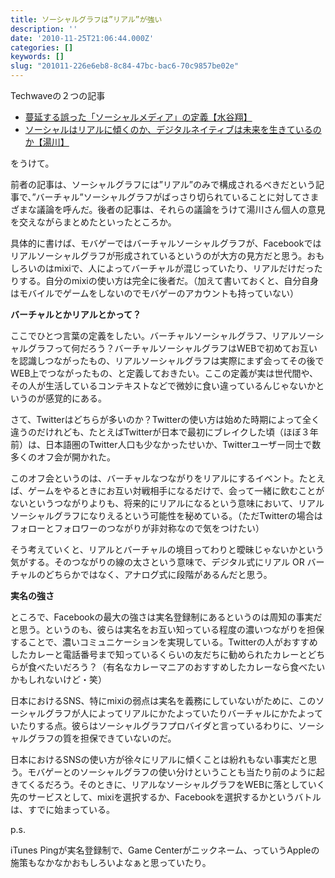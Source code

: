 ```yaml
---
title: ソーシャルグラフは”リアル”が強い
description: ''
date: '2010-11-25T21:06:44.000Z'
categories: []
keywords: []
slug: "201011-226e6eb8-8c84-47bc-bac6-70c9857be02e"
---
```

Techwaveの２つの記事

*   [蔓延する誤った「ソーシャルメディア」の定義【水谷翔】](http://techwave.jp/archives/51525441.html)
*   [ソーシャルはリアルに傾くのか、デジタルネイティブは未来を生きているのか【湯川】](http://techwave.jp/archives/51526576.html)

をうけて。

前者の記事は、ソーシャルグラフには”リアル”のみで構成されるべきだという記事で、”バーチャル”ソーシャルグラフがばっさり切られていることに対してさまざまな議論を呼んだ。後者の記事は、それらの議論をうけて湯川さん個人の意見を交えながらまとめたといったところか。

具体的に書けば、モバゲーではバーチャルソーシャルグラフが、Facebookではリアルソーシャルグラフが形成されているというのが大方の見方だと思う。おもしろいのはmixiで、人によってバーチャルが混じっていたり、リアルだけだったりする。自分のmixiの使い方は完全に後者だ。（加えて書いておくと、自分自身はモバイルでゲームをしないのでモバゲーのアカウントも持っていない）

**バーチャルとかリアルとかって？**

ここでひとつ言葉の定義をしたい。バーチャルソーシャルグラフ、リアルソーシャルグラフって何だろう？バーチャルソーシャルグラフはWEBで初めてお互いを認識しつながったもの、リアルソーシャルグラフは実際にまず会ってその後でWEB上でつながったもの、と定義しておきたい。ここの定義が実は世代間や、その人が生活しているコンテキストなどで微妙に食い違っているんじゃないかというのが感覚的にある。

さて、Twitterはどちらが多いのか？Twitterの使い方は始めた時期によって全く違うのだけれども、たとえばTwitterが日本で最初にブレイクした頃（ほぼ３年前）は、日本語圏のTwitter人口も少なかったせいか、Twitterユーザー同士で数多くのオフ会が開かれた。

このオフ会というのは、バーチャルなつながりをリアルにするイベント。たとえば、ゲームをやるときにお互い対戦相手になるだけで、会って一緒に飲むことがないというつながりよりも、将来的にリアルになるという意味において、リアルソーシャルグラフになりえるという可能性を秘めている。（ただTwitterの場合はフォローとフォロワーのつながりが非対称なので気をつけたい）

そう考えていくと、リアルとバーチャルの境目ってわりと曖昧じゃないかという気がする。そのつながりの線の太さという意味で、デジタル式にリアル OR バーチャルのどちらかではなく、アナログ式に段階があるんだと思う。

**実名の強さ**

ところで、Facebookの最大の強さは実名登録制にあるというのは周知の事実だと思う。というのも、彼らは実名をお互い知っている程度の濃いつながりを担保することで、濃いコミュニケーションを実現している。Twitterの人がおすすめしたカレーと電話番号まで知っているくらいの友だちに勧められたカレーとどちらが食べたいだろう？（有名なカレーマニアのおすすめしたカレーなら食べたいかもしれないけど・笑）

日本におけるSNS、特にmixiの弱点は実名を義務にしていないがために、このソーシャルグラフが人によってリアルにかたよっていたりバーチャルにかたよっていたりする点。彼らはソーシャルグラフプロバイダと言っているわりに、ソーシャルグラフの質を担保できていないのだ。

日本におけるSNSの使い方が徐々にリアルに傾くことは紛れもない事実だと思う。モバゲーとのソーシャルグラフの使い分けということも当たり前のように起きてくるだろう。そのときに、リアルなソーシャルグラフをWEBに落としていく先のサービスとして、mixiを選択するか、Facebookを選択するかというバトルは、すでに始まっている。

p.s.

iTunes Pingが実名登録制で、Game Centerがニックネーム、っていうAppleの施策もなかなかおもしろいよなぁと思っていたり。